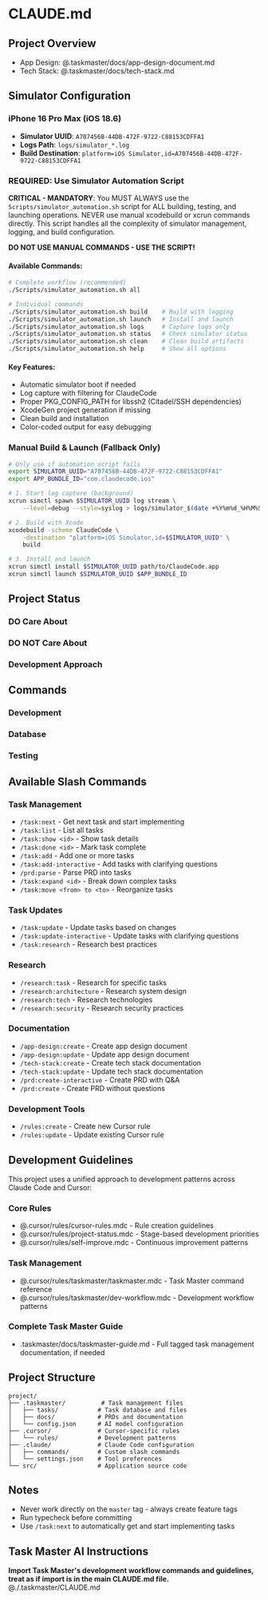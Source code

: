 # CLAUDE.md

## Project Overview

<!-- Run /app-design:create to generate app design document -->
<!-- Run /tech-stack:create to generate tech stack documentation -->

- App Design: @.taskmaster/docs/app-design-document.md
- Tech Stack: @.taskmaster/docs/tech-stack.md

## Simulator Configuration

### iPhone 16 Pro Max (iOS 18.6)
- **Simulator UUID**: `A707456B-44DB-472F-9722-C88153CDFFA1`
- **Logs Path**: `logs/simulator_*.log`
- **Build Destination**: `platform=iOS Simulator,id=A707456B-44DB-472F-9722-C88153CDFFA1`

### REQUIRED: Use Simulator Automation Script
**CRITICAL - MANDATORY**: You MUST ALWAYS use the `Scripts/simulator_automation.sh` script for ALL building, testing, and launching operations. NEVER use manual xcodebuild or xcrun commands directly. This script handles all the complexity of simulator management, logging, and build configuration.

**DO NOT USE MANUAL COMMANDS - USE THE SCRIPT!**

#### Available Commands:
```bash
# Complete workflow (recommended)
./Scripts/simulator_automation.sh all

# Individual commands
./Scripts/simulator_automation.sh build    # Build with logging
./Scripts/simulator_automation.sh launch   # Install and launch
./Scripts/simulator_automation.sh logs     # Capture logs only
./Scripts/simulator_automation.sh status   # Check simulator status
./Scripts/simulator_automation.sh clean    # Clean build artifacts
./Scripts/simulator_automation.sh help     # Show all options
```

#### Key Features:
- Automatic simulator boot if needed
- Log capture with filtering for ClaudeCode
- Proper PKG_CONFIG_PATH for libssh2 (Citadel/SSH dependencies)
- XcodeGen project generation if missing
- Clean build and installation
- Color-coded output for easy debugging

### Manual Build & Launch (Fallback Only)
```bash
# Only use if automation script fails
export SIMULATOR_UUID="A707456B-44DB-472F-9722-C88153CDFFA1"
export APP_BUNDLE_ID="com.claudecode.ios"

# 1. Start log capture (background)
xcrun simctl spawn $SIMULATOR_UUID log stream \
    --level=debug --style=syslog > logs/simulator_$(date +%Y%m%d_%H%M%S).log 2>&1 &

# 2. Build with Xcode
xcodebuild -scheme ClaudeCode \
    -destination "platform=iOS Simulator,id=$SIMULATOR_UUID" \
    build

# 3. Install and launch
xcrun simctl install $SIMULATOR_UUID path/to/ClaudeCode.app
xcrun simctl launch $SIMULATOR_UUID $APP_BUNDLE_ID
```

## Project Status

<!-- **Current Stage**: Pre-MVP -->

### DO Care About

<!-- - **Security**: Authentication, authorization, input validation
- **Core Functionality**: Essential features that deliver primary value
- **Data Integrity**: Proper database design and constraints
- **Error Handling**: Basic error boundaries and user feedback -->

### DO NOT Care About

<!-- - **Unit Tests**: Focus on manual testing for now
- **Performance Optimization**: Premature optimization
- **Perfect Code**: Working implementation over perfect abstractions
- **Comprehensive Logging**: Basic console.error is enough -->

### Development Approach

<!-- - **Focus**: Ship working features quickly
- **Iterate**: Get user feedback early and often
- **Refactor**: Clean up after validation, not before -->

## Commands

### Development

<!-- - `pnpm typecheck` - Run TypeScript type checking (must pass without errors)
- `pnpm lint` - Run ESLint
- `pnpm format` - Format code with Prettier -->

### Database

<!-- - `pnpm db:generate` - Generate Prisma client from schema
- `pnpm db:push` - Push schema changes to database
- `pnpm db:seed` - Seed database with initial data -->

### Testing

<!-- - `pnpm test` - Run unit tests
- `pnpm test:e2e` - Run end-to-end tests -->

## Available Slash Commands

### Task Management

- `/task:next` - Get next task and start implementing
- `/task:list` - List all tasks
- `/task:show <id>` - Show task details
- `/task:done <id>` - Mark task complete
- `/task:add` - Add one or more tasks
- `/task:add-interactive` - Add tasks with clarifying questions
- `/prd:parse` - Parse PRD into tasks
- `/task:expand <id>` - Break down complex tasks
- `/task:move <from> to <to>` - Reorganize tasks

### Task Updates

- `/task:update` - Update tasks based on changes
- `/task:update-interactive` - Update tasks with clarifying questions
- `/task:research` - Research best practices

### Research

- `/research:task` - Research for specific tasks
- `/research:architecture` - Research system design
- `/research:tech` - Research technologies
- `/research:security` - Research security practices

### Documentation

- `/app-design:create` - Create app design document
- `/app-design:update` - Update app design document
- `/tech-stack:create` - Create tech stack documentation
- `/tech-stack:update` - Update tech stack documentation
- `/prd:create-interactive` - Create PRD with Q&A
- `/prd:create` - Create PRD without questions

### Development Tools

- `/rules:create` - Create new Cursor rule
- `/rules:update` - Update existing Cursor rule

## Development Guidelines

This project uses a unified approach to development patterns across Claude Code and Cursor:

### Core Rules

- @.cursor/rules/cursor-rules.mdc - Rule creation guidelines
- @.cursor/rules/project-status.mdc - Stage-based development priorities
- @.cursor/rules/self-improve.mdc - Continuous improvement patterns

### Task Management

- @.cursor/rules/taskmaster/taskmaster.mdc - Task Master command reference
- @.cursor/rules/taskmaster/dev-workflow.mdc - Development workflow patterns

### Complete Task Master Guide

- .taskmaster/docs/taskmaster-guide.md - Full tagged task management documentation, if needed

## Project Structure

```
project/
├── .taskmaster/          # Task management files
│   ├── tasks/           # Task database and files
│   ├── docs/            # PRDs and documentation
│   └── config.json      # AI model configuration
├── .cursor/             # Cursor-specific rules
│   └── rules/           # Development patterns
├── .claude/             # Claude Code configuration
│   ├── commands/        # Custom slash commands
│   └── settings.json    # Tool preferences
└── src/                 # Application source code
```

## Notes

- Never work directly on the `master` tag - always create feature tags
- Run typecheck before committing
- Use `/task:next` to automatically get and start implementing tasks

## Task Master AI Instructions
**Import Task Master's development workflow commands and guidelines, treat as if import is in the main CLAUDE.md file.**
@./.taskmaster/CLAUDE.md
